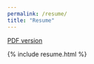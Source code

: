 ```yaml
---
permalink: /resume/
title: "Resume"
---
```


<a class="no-print" href="/assets/pdfs/resume.pdf" target="_blank">PDF version<i class="fas fa-fw fa-file-pdf"></i></a>

{% include resume.html %}
